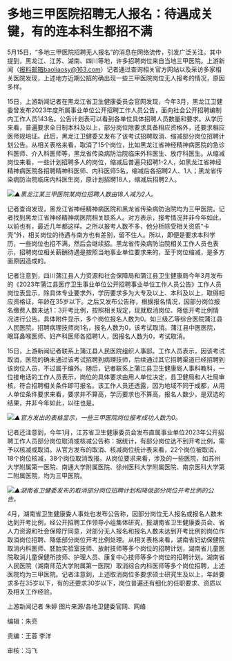# 多地三甲医院招聘无人报名：待遇成关键，有的连本科生都招不满

5月15日，“多地三甲医院招聘无人报名”的消息在网络流传，引发广泛关注。其中提到，黑龙江、江苏、湖南、四川等地，许多招聘岗位来自当地三甲医院。上游新闻（报料邮箱baoliaosy@163.com）记者通过查询相关官方网站以及采访多家相关医院发现，上述地方近期公招的确出现一些三甲医院岗位无人报考的情况，原因多样。

15日，上游新闻记者在黑龙江省卫生健康委员会官网发现，今年3月，黑龙江卫健委曾发布2023年度所属事业单位公开招聘工作人员公告，面向社会公开招聘编制内工作人员143名。公告计划表可以看到各单位具体招聘人员数量和要求。从学历来看，普遍要求全日制本科及以上，部分岗位除要求具备相应资格外，还要求相应医师规培证。此后，黑龙江卫健委又发布了该考试招聘取消、缩减部分岗位招聘计划公告。从相关表格来看，取消了15个岗位，比如黑龙江省神经精神病医院的急诊科医师、介入科医师等，黑龙省传染病防治院临床外科医生、放疗科医生。从缩减岗位来看，一些计划招聘多人的岗位，缩减后普遍只招聘1-2人，如黑龙江省神经精神病医院各招聘精神科医师、内科医师5名，缩减后各招聘2人、1人；黑龙省传染病防治院临床内科医生岗，原计划招聘18人，缩减后招聘2人。

![](https://inews.gtimg.com/om_bt/OiE9WZ6Pa9gi9TIKKNPQGoaXrTLuBAScosglKA6CsoPAUAA/1000)_▲黑龙江某三甲医院某岗位招聘人数由18人减为2人。_

记者查询发现，黑龙江省神经精神病医院和黑龙省传染病防治院均为三甲医院。记者找到黑龙江省神经精神病医院相关联系人。对方表示，报考情况并非今年如此，以前也有，最近几年都这样。之所以报考人数不多，他分析除受相关资质“卡壳”外，相关岗位的待遇与南方也有差别，留不住人。所以，即便是要求本科学历，一些岗位也招不满，然后会继续招。黑龙省传染病防治院相关工作人员也表示，招聘岗位相关薪酬待遇是按照当地事业单位要求来的，至于岗位缩减，是多方面原因造成的。

记者注意到，四川蒲江县人力资源和社会保障局和蒲江县卫生健康局今年3月发布的《2023年蒲江县医疗卫生事业单位公开招聘事业单位工作人员公告》工作人员岗位表显示，除具体专业要求外，学历要求多为大专及以上、本科及以上，取得相应资格证，年龄在35岁以下。之后又发布公告称，根据报名情况，因部分岗位报名缴费人数未达1：3开考比例，按照相关规定，现就取消岗位、降低开考比例情况进行公告。具体附件显示，多个岗位报名人数为0。如三级乙等综合医院蒲江县人民医院，招聘病理技师岗1名，报名人数为0，该考试取消。蒲江县中医医院，眼耳鼻喉医师、妇产科医师各招聘1人，因报名人数为0，考试取消。

15日，上游新闻记者联系上蒲江县人民医院组织人事部。工作人员表示，因该考试取消，医院的确未通过该考试招聘到病理技师，后续通过其它招聘渠道已经招聘到该岗位人员，不过属于编外。随后，记者联系上蒲江县卫生健康局人事科教科，一位接电话的工作人员表示，岗位的具体要求由用人单位决定，县卫健局和人社局审核，符合招聘相关条件即可报名。该工作人员还透露，因为地域不同于成都，从用人单位条件要求来看，要求并不算高，学历要求也不算高，报名人数少，是双选的结果，并非今年如此，以往也是。

![](https://inews.gtimg.com/om_bt/OcAX55V9nkpCf4NAELcTNFVqH-Kp57yWz89-kpHe88bJMAA/1000)_▲官方发出的表格显示，一些三甲医院岗位报考成功人数为0。_

记者还注意到，今年1月，江苏省卫生健康委员会发布直属事业单位2023年公开招聘工作人员部分岗位取消或核减公告称：据统计，有部分岗位达不到开考比例，需予以核减或取消。从官方发布的取消、核减岗位统计表来看，22个岗位被取消，18个岗位核减，38个岗位取消改报。从岗位要求来看，涉及的一些医院，如苏州大学附属第一医院、南通大学附属医院、徐州医科大学附属医院、南京医科大学第二附属医院，均为三甲医院。

![](https://inews.gtimg.com/om_bt/O3JtMtfWfbHUZWDFGxBR5huM85W2Cg3McAAfQ0E8dFu5YAA/1000)_▲湖南省卫健委发布的取消部分岗位招聘计划和降低部分岗位开考比例的公告。_

4月，湖南省卫生健康委人事处也发布公告称，因部分岗位无人报名或报名人数未达到开考比例，经公开招聘工作领导小组集体研究，报湖南省卫生健康委员会、省人力资源和社会保障厅同意，对部分无人报名和报名人数未达到开考比例的岗位作取消岗位招聘、降低部分岗位开考比例处理。从相关表格来看，湖南省妇幼保健院取消内科医师、胚胎实验室技师、放射技师等多个岗位的招聘计划，湖南省儿童医院取消儿童保健所技师、护理人员、康复中心技师等多个岗位的招聘计划。湖南省人民医院（湖南师范大学附属第一医院）取消综合内科医师等多个岗位招聘，上述医院均为三甲医院。记者注意到，上述取消岗位多要求硕士研究生及以上，年龄要求多在35岁以下，有的还要求30岁以下，岗位普遍还有细化的任职要求、资质以及相关工作经验。

上游新闻记者 朱婷 图片来源/各地卫健委官网、网络

编辑：朱亮

责编：王蓉 李洋

审核：冯飞

